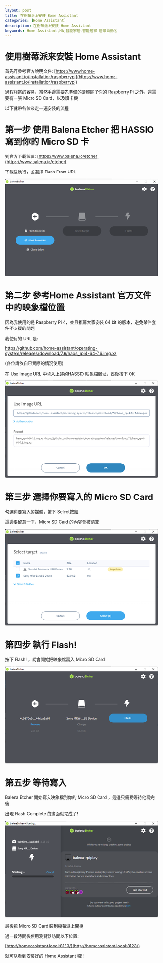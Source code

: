 ```yaml
---
layout: post
title: 在樹莓派上安裝 Home Assistant
categories: [Home Assistant]
description: 在樹莓派上安裝 Home Assistant
keywords: Home Assistant,HA,智能家居,智能居家,居家自動化
---
```


# 使用樹莓派來安裝 Home Assistant
首先可參考官方說明文件: [https://www.home-assistant.io/installation/raspberrypi](https://www.home-assistant.io/installation/raspberrypi)

過程相當的容易，當然手邊需要先準備的硬體除了你的 Raspberry Pi 之外，還需要有一張 Micro SD Card，以及讀卡機

以下就帶各位來走一遍安裝的流程

# 第一步 使用 Balena Etcher 把 HASSIO 寫到你的 Micro SD 卡
到官方下載位置: [https://www.balena.io/etcher](https://www.balena.io/etcher)

下載後執行，並選擇 Flash From URL

![Balena Etcher - Flash From URL](/assets/img/posts/HomeAssistant/install/1.png)


# 第二步 參考Home Assistant 官方文件中的映象檔位置
因為我使用的是 Raspberry Pi 4，並且推薦大家安裝 64 bit 的版本，避免某件套件不支援的問題

我使用的 URL 是:

https://github.com/home-assistant/operating-system/releases/download/7.6/haos_rpi4-64-7.6.img.xz

(各位請依自已實際的情況使用)

在 Use Image URL 中填入上述的HASSIO 映象檔網址，然後按下 OK

![Balena Etcher - Use Image URL](/assets/img/posts/HomeAssistant/install/2.png)


# 第三步 選擇你要寫入的 Micro SD Card
勾選你要寫入的媒體，按下 Select按鈕

這邊要留意一下，Micro SD Card 的內容會被清空

![Balena Etcher - Select Media](/assets/img/posts/HomeAssistant/install/3.png)

# 第四步 執行 Flash!
按下 Flash! ，就會開始把映象檔寫入 Micro SD Card

![Balena Etcher - Flash](/assets/img/posts/HomeAssistant/install/4.png)

# 第五步 等待寫入
Balena Etcher 開始寫入映象檔到你的 Micro SD Card ，這邊只需要等待他寫完後

出現 Flash Complete 的畫面就完成了!

![Balena Etcher - Waiting](/assets/img/posts/HomeAssistant/install/5.png)


最後把 Micro SD Card 裝到樹莓派上開機

過一段時間後使用瀏覽器訪問以下位置:

[http://homeassistant.local:8123/](http://homeassistant.local:8123/)

就可以看到安裝好的 Home Assistant 囉!!

